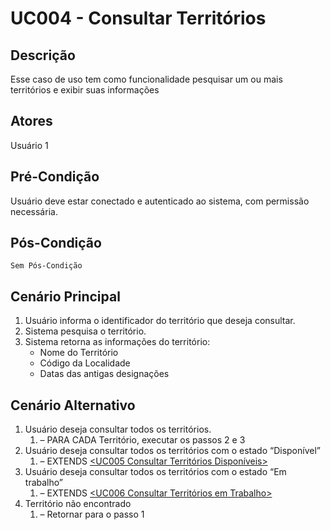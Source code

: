 # UC004 - Consultar Territórios

## Descrição

Esse caso de uso tem como funcionalidade pesquisar um ou mais territórios e exibir suas informações

## Atores

Usuário 1

## Pré-Condição

Usuário deve estar conectado e autenticado ao sistema, com permissão necessária.

## Pós-Condição

    Sem Pós-Condição

## Cenário Principal

1. Usuário informa o identificador do território que deseja consultar.
2. Sistema pesquisa o território.
3. Sistema retorna as informações do território:
   - Nome do Território
   - Código da Localidade
   - Datas das antigas designações

## Cenário Alternativo

1. Usuário deseja consultar todos os territórios.
   1. – PARA CADA Território, executar os passos 2 e 3
1. Usuário deseja consultar todos os territórios com o estado “Disponível”
   1. – EXTENDS [<UC005 Consultar Territórios Disponíveis>](https://github.com/matheusdf6/sheekr-app/blob/master/Project/UserCases/uc005.md)
1. Usuário deseja consultar todos os territórios com o estado “Em trabalho”
   1. – EXTENDS [<UC006 Consultar Territórios em Trabalho>](https://github.com/matheusdf6/sheekr-app/blob/master/Project/UserCases/uc006.md)
1. Território não encontrado
   1. – Retornar para o passo 1
